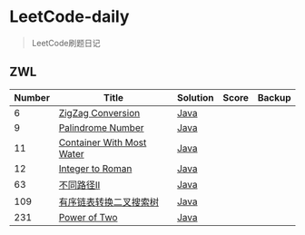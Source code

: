 # LeetCode-daily
> LeetCode刷题日记

## ZWL

|Number|    Title   |Solution|Score|Backup
|---|-------------| ----- |----|---------|
|6|[ZigZag Conversion](https://leetcode.com/problems/zigzag-conversion/)|[Java](./ZWL/6%20-%20Z字形变换.md)
|9|[Palindrome Number](https://leetcode.com/problems/palindrome-number/)| [Java](./ZWL/9%20-%20回文数.md)
|11|[Container With Most Water](https://leetcode.com/problems/container-with-most-water/)| [Java](./ZWL/11%20-%20盛最多水的容器.md)
|12|[Integer to Roman](https://leetcode-cn.com/problems/integer-to-roman/)| [Java](./ZWL/12%20-%20Integer%20to%20Roman.md)
|63|[不同路径II](https://leetcode-cn.com/problems/unique-paths-ii/)| [Java](./ZWL/63%20-%20不同路径II.md)
|109|[有序链表转换二叉搜索树](https://leetcode-cn.com/problems/convert-sorted-list-to-binary-search-tree/)| [Java](./ZWL/109%20-%20有序链表转换二叉搜索树.md)
|231|[Power of Two](https://leetcode-cn.com/problems/power-of-two/submissions/)| [Java](./ZWL/231%20-%20Power%20Of%20Two.md)

